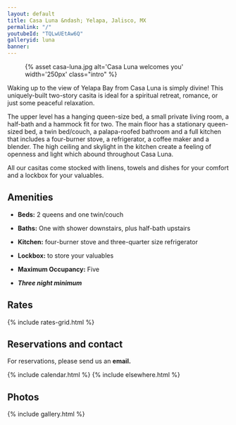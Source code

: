 ```yaml
---
layout: default
title: Casa Luna &ndash; Yelapa, Jalisco, MX
permalink: "/"
youtubeId: "TQLwUEtAw6Q"
galleryid: luna
banner:
---
```


<figure markdown="1" class="left">
{% asset casa-luna.jpg alt='Casa Luna welcomes you' width='250px' class="intro" %}
</figure> 

Waking up to the view of Yelapa Bay from Casa Luna is simply divine! This uniquely-built two-story casita is ideal for a spiritual retreat, romance, or just some peaceful relaxation.

The upper level has a hanging queen-size bed, a small private living room, a half-bath and a hammock fit for two. The main floor has a stationary queen-sized bed, a twin bed/couch, a palapa-roofed bathroom and a full kitchen that includes a four-burner stove, a refrigerator, a coffee maker and a blender. The high ceiling and skylight in the kitchen create a feeling of openness and light which abound throughout Casa Luna.

All our casitas come stocked with linens, towels and dishes for your comfort and a lockbox for your valuables.

## Amenities

- **Beds:** 2 queens and one twin/couch

- **Baths:** One with shower downstairs, plus half-bath upstairs

- **Kitchen:** four-burner stove and three-quarter size refrigerator

- **Lockbox:** to store your valuables

- **Maximum Occupancy:** Five

- ***Three night minimum***

## Rates

{% include rates-grid.html %}

## Reservations and contact

For reservations, please send us an **email.**

{% include calendar.html %}
{% include elsewhere.html %}

## Photos

{% include gallery.html %}
